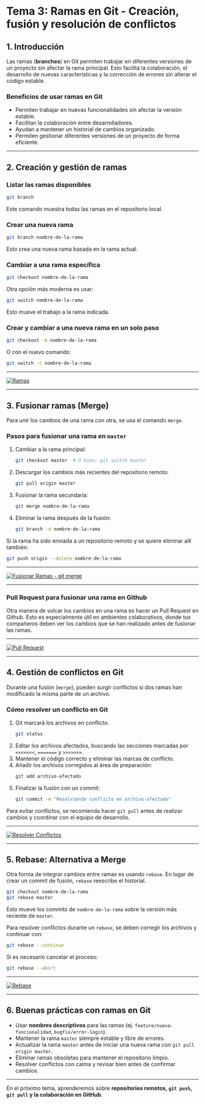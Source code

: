 # **Tema 3: Ramas en Git - Creación, fusión y resolución de conflictos**

## **1. Introducción**

Las ramas (**branches**) en Git permiten trabajar en diferentes versiones de un proyecto sin afectar la rama principal. Esto facilita la colaboración, el desarrollo de nuevas características y la corrección de errores sin alterar el código estable.

### **Beneficios de usar ramas en Git**

- Permiten trabajar en nuevas funcionalidades sin afectar la versión estable.
- Facilitan la colaboración entre desarrolladores.
- Ayudan a mantener un historial de cambios organizado.
- Permiten gestionar diferentes versiones de un proyecto de forma eficiente.

---

## **2. Creación y gestión de ramas**

### **Listar las ramas disponibles**

```bash
git branch
```

Este comando muestra todas las ramas en el repositorio local.

### **Crear una nueva rama**

```bash
git branch nombre-de-la-rama
```

Esto crea una nueva rama basada en la rama actual.

### **Cambiar a una rama específica**

```bash
git checkout nombre-de-la-rama
```

Otra opción más moderna es usar:

```bash
git switch nombre-de-la-rama
```

Esto mueve el trabajo a la rama indicada.

### **Crear y cambiar a una nueva rama en un solo paso**

```bash
git checkout -b nombre-de-la-rama
```

O con el nuevo comando:

```bash
git switch -c nombre-de-la-rama
```

---

[![Ramas](https://img.youtube.com/vi/VgSUKBJE16Q/0.jpg)](https://www.youtube.com/watch?v=VgSUKBJE16Q&list=PLzA2VyZwsq_8nVw1G6L9PehvqSoGjTjsX)

---

## **3. Fusionar ramas (Merge)**

Para unir los cambios de una rama con otra, se usa el comando `merge`.

### **Pasos para fusionar una rama en `master`**

1. Cambiar a la rama principal:
   ```bash
   git checkout master  # O bien: git switch master
   ```
2. Descargar los cambios más recientes del repositorio remoto:
   ```bash
   git pull origin master
   ```
3. Fusionar la rama secundaria:
   ```bash
   git merge nombre-de-la-rama
   ```
4. Eliminar la rama después de la fusión:
   ```bash
   git branch -d nombre-de-la-rama
   ```

Si la rama ha sido enviada a un repositorio remoto y se quiere eliminar allí también:

```bash
git push origin --delete nombre-de-la-rama
```

---

[![Fusionar Ramas - git merge](https://img.youtube.com/vi/vtT6gb1tpz8/0.jpg)](https://www.youtube.com/watch?v=vtT6gb1tpz8&list=PLzA2VyZwsq_8nVw1G6L9PehvqSoGjTjsX)

---

### **Pull Request para fusionar una rama en Github**

Otra manera de volcar los cambios en una rama es hacer un Pull Request en Github. Esto es especialmente útil en ambientes colaborativos, donde tus compañeros deben ver los cambios que se han realizado antes de fusionar las ramas.

---

[![Pull Request](https://img.youtube.com/vi/juBQosR7CIU/0.jpg)](https://www.youtube.com/watch?v=juBQosR7CIU&list=PLzA2VyZwsq_8nVw1G6L9PehvqSoGjTjsX)

---

## **4. Gestión de conflictos en Git**

Durante una fusión (`merge`), pueden surgir conflictos si dos ramas han modificado la misma parte de un archivo.

### **Cómo resolver un conflicto en Git**

1. Git marcará los archivos en conflicto.
   ```bash
   git status
   ```
2. Editar los archivos afectados, buscando las secciones marcadas por `<<<<<<<`, `=======` y `>>>>>>>`.
3. Mantener el código correcto y eliminar las marcas de conflicto.
4. Añadir los archivos corregidos al área de preparación:
   ```bash
   git add archivo-afectado
   ```
5. Finalizar la fusión con un commit:
   ```bash
   git commit -m "Resolviendo conflicto en archivo-afectado"
   ```

Para evitar conflictos, se recomienda hacer `git pull` antes de realizar cambios y coordinar con el equipo de desarrollo.

---

[![Resolver Conflictos](https://img.youtube.com/vi/G2NjhA_ofck/0.jpg)](https://www.youtube.com/watch?v=G2NjhA_ofck&list=PLzA2VyZwsq_8nVw1G6L9PehvqSoGjTjsX)

---

## **5. Rebase: Alternativa a Merge**

Otra forma de integrar cambios entre ramas es usando `rebase`. En lugar de crear un commit de fusión, `rebase` reescribe el historial.

```bash
git checkout nombre-de-la-rama
git rebase master
```

Esto mueve los commits de `nombre-de-la-rama` sobre la versión más reciente de `master`.

Para resolver conflictos durante un `rebase`, se deben corregir los archivos y continuar con:

```bash
git rebase --continue
```

Si es necesario cancelar el proceso:

```bash
git rebase --abort
```

---

[![Rebase](https://img.youtube.com/vi/UpRMbhWjqHc/0.jpg)](https://www.youtube.com/watch?v=UpRMbhWjqHc&list=PLzA2VyZwsq_8nVw1G6L9PehvqSoGjTjsX)

---

## **6. Buenas prácticas con ramas en Git**

- Usar **nombres descriptivos** para las ramas (ej. `feature/nueva-funcionalidad`, `bugfix/error-login`).
- Mantener la rama `master` siempre estable y libre de errores.
- Actualizar la rama `master` antes de iniciar una nueva rama con `git pull origin master`.
- Eliminar ramas obsoletas para mantener el repositorio limpio.
- Resolver conflictos con calma y revisar bien antes de confirmar cambios.

---

En el próximo tema, aprenderemos sobre **repositorios remotos, `git push`, `git pull` y la colaboración en GitHub**.
